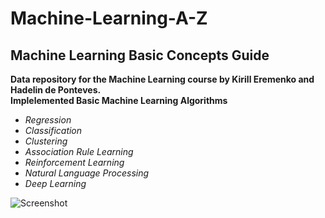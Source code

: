 # Machine-Learning-A-Z
## Machine Learning Basic Concepts Guide
**Data repository for the Machine Learning course by Kirill Eremenko and Hadelin de Ponteves.**<br />
**Implelemented Basic Machine Learning Algorithms**
- _Regression_
- _Classification_
- _Clustering_
- _Association Rule Learning_
- _Reinforcement Learning_
- _Natural Language Processing_
- _Deep Learning_

![Screenshot](https://github.com/nriteshranjan/Machine-Learning-A-Z/blob/master/Part%204%20-%20Clustering/Section%2024%20-%20K-Means%20Clustering/Annotation%202020-04-29%20123341.jpg)
